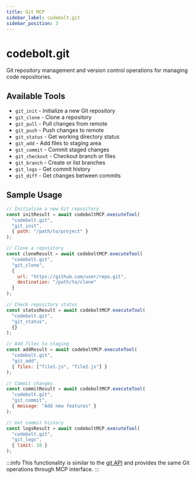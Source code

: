 ```yaml
---
title: Git MCP
sidebar_label: codebolt.git
sidebar_position: 3
---
```


# codebolt.git

Git repository management and version control operations for managing code repositories.

## Available Tools

- `git_init` - Initialize a new Git repository
- `git_clone` - Clone a repository
- `git_pull` - Pull changes from remote
- `git_push` - Push changes to remote
- `git_status` - Get working directory status
- `git_add` - Add files to staging area
- `git_commit` - Commit staged changes
- `git_checkout` - Checkout branch or files
- `git_branch` - Create or list branches
- `git_logs` - Get commit history
- `git_diff` - Get changes between commits

## Sample Usage

```javascript
// Initialize a new Git repository
const initResult = await codeboltMCP.executeTool(
  "codebolt.git",
  "git_init",
  { path: "/path/to/project" }
);

// Clone a repository
const cloneResult = await codeboltMCP.executeTool(
  "codebolt.git",
  "git_clone",
  { 
    url: "https://github.com/user/repo.git",
    destination: "/path/to/clone"
  }
);

// Check repository status
const statusResult = await codeboltMCP.executeTool(
  "codebolt.git",
  "git_status",
  {}
);

// Add files to staging
const addResult = await codeboltMCP.executeTool(
  "codebolt.git",
  "git_add",
  { files: ["file1.js", "file2.js"] }
);

// Commit changes
const commitResult = await codeboltMCP.executeTool(
  "codebolt.git",
  "git_commit",
  { message: "Add new features" }
);

// Get commit history
const logsResult = await codeboltMCP.executeTool(
  "codebolt.git",
  "git_logs",
  { limit: 10 }
);
```

:::info
This functionality is similar to the [git API](/docs/api/apiaccess/git) and provides the same Git operations through MCP interface.
::: 